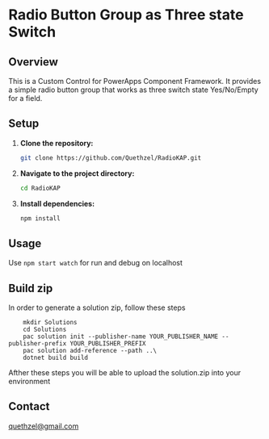 
# Radio Button Group as Three state Switch

## Overview
This is a Custom Control for PowerApps Component Framework.
It provides a simple radio button group that works as three switch state Yes/No/Empty for a field.

## Setup
1. **Clone the repository:**
    ```sh
    git clone https://github.com/Quethzel/RadioKAP.git
    ```
2. **Navigate to the project directory:**
    ```sh
    cd RadioKAP
    ```
3. **Install dependencies:**
    ```sh
    npm install
    ```

## Usage
Use `npm start watch` for run and debug on localhost 

## Build zip
In order to generate a solution zip, follow these steps
```
    mkdir Solutions
    cd Solutions
    pac solution init --publisher-name YOUR_PUBLISHER_NAME --publisher-prefix YOUR_PUBLISHER_PREFIX
    pac solution add-reference --path ..\
    dotnet build build
```

Afther these steps you will be able to upload the solution.zip into your environment

## Contact
quethzel@gmail.com

